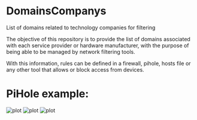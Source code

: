 #  DomainsCompanys

List of domains related to technology companies for filtering

The objective of this repository is to provide the list of domains associated with each service provider or hardware manufacturer, with the purpose of being able to be managed by network filtering tools.

With this information, rules can be defined in a firewall, pihole, hosts file or any other tool that allows or block access from devices.

# PiHole example:
![plot](https://github.com/baeksnip/DomainsCompanys/blob/main/01_create_group.jpg)
![plot](https://github.com/baeksnip/DomainsCompanys/blob/main/02_group.jpg)
![plot](https://github.com/baeksnip/DomainsCompanys/blob/main/03_rules.jpg)
